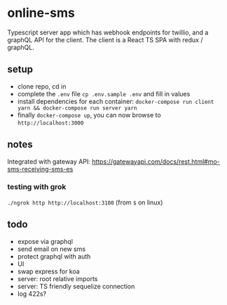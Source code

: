# online-sms

Typescript server app which has webhook endpoints for twillio, and a graphQL API for the client.
The client is a React TS SPA with redux / graphQL.

## setup

- clone repo, cd in
- complete the `.env` file `cp .env.sample .env` and fill in values
- install dependencies for each container: `docker-compose run client yarn && docker-compose run server yarn`
- finally `docker-compose up`, you can now browse to `http://localhost:3000`

## notes

Integrated with gateway API: https://gatewayapi.com/docs/rest.html#mo-sms-receiving-sms-es

### testing with grok

`./ngrok http http://localhost:3100` (from `$` on linux)

## todo

- expose via graphql
- send email on new sms
- protect graphql with auth
- UI
- swap express for koa
- server: root relative imports
- server: TS friendly sequelize connection
- log 422s?